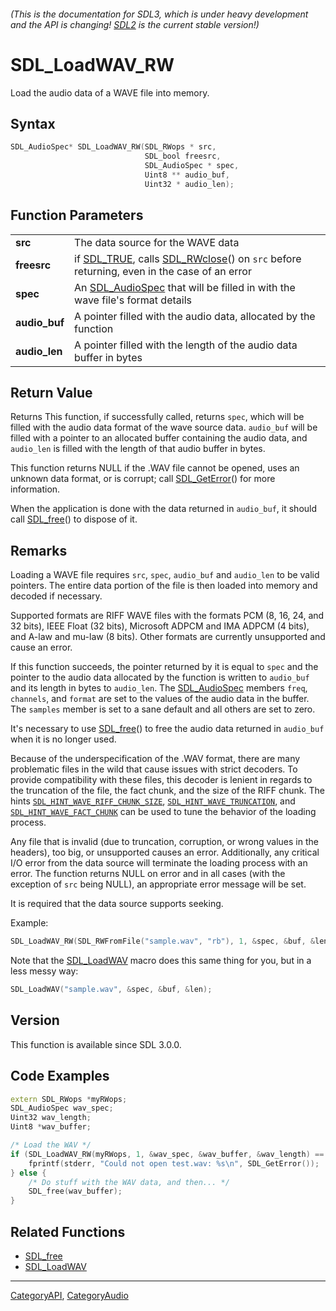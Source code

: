 ###### (This is the documentation for SDL3, which is under heavy development and the API is changing! [SDL2](https://wiki.libsdl.org/SDL2/) is the current stable version!)
# SDL_LoadWAV_RW

Load the audio data of a WAVE file into memory.

## Syntax

```c
SDL_AudioSpec* SDL_LoadWAV_RW(SDL_RWops * src,
                              SDL_bool freesrc,
                              SDL_AudioSpec * spec,
                              Uint8 ** audio_buf,
                              Uint32 * audio_len);

```

## Function Parameters

|                   |                                                                                                                     |
| ----------------- | ------------------------------------------------------------------------------------------------------------------- |
| **src**           | The data source for the WAVE data                                                                                   |
| **freesrc**       | if [SDL_TRUE](SDL_TRUE), calls [SDL_RWclose](SDL_RWclose)() on `src` before returning, even in the case of an error |
| **spec**          | An [SDL_AudioSpec](SDL_AudioSpec) that will be filled in with the wave file's format details                        |
| **audio_buf**     | A pointer filled with the audio data, allocated by the function                                                     |
| **audio_len**     | A pointer filled with the length of the audio data buffer in bytes                                                  |

## Return Value

Returns This function, if successfully called, returns `spec`, which will
be filled with the audio data format of the wave source data. `audio_buf`
will be filled with a pointer to an allocated buffer containing the audio
data, and `audio_len` is filled with the length of that audio buffer in
bytes.

This function returns NULL if the .WAV file cannot be opened, uses an
unknown data format, or is corrupt; call [SDL_GetError](SDL_GetError)() for
more information.

When the application is done with the data returned in `audio_buf`, it
should call [SDL_free](SDL_free)() to dispose of it.

## Remarks

Loading a WAVE file requires `src`, `spec`, `audio_buf` and `audio_len` to
be valid pointers. The entire data portion of the file is then loaded into
memory and decoded if necessary.

Supported formats are RIFF WAVE files with the formats PCM (8, 16, 24, and
32 bits), IEEE Float (32 bits), Microsoft ADPCM and IMA ADPCM (4 bits), and
A-law and mu-law (8 bits). Other formats are currently unsupported and
cause an error.

If this function succeeds, the pointer returned by it is equal to `spec`
and the pointer to the audio data allocated by the function is written to
`audio_buf` and its length in bytes to `audio_len`. The
[SDL_AudioSpec](SDL_AudioSpec) members `freq`, `channels`, and `format` are
set to the values of the audio data in the buffer. The `samples` member is
set to a sane default and all others are set to zero.

It's necessary to use [SDL_free](SDL_free)() to free the audio data
returned in `audio_buf` when it is no longer used.

Because of the underspecification of the .WAV format, there are many
problematic files in the wild that cause issues with strict decoders. To
provide compatibility with these files, this decoder is lenient in regards
to the truncation of the file, the fact chunk, and the size of the RIFF
chunk. The hints
[`SDL_HINT_WAVE_RIFF_CHUNK_SIZE`](SDL_HINT_WAVE_RIFF_CHUNK_SIZE),
[`SDL_HINT_WAVE_TRUNCATION`](SDL_HINT_WAVE_TRUNCATION), and
[`SDL_HINT_WAVE_FACT_CHUNK`](SDL_HINT_WAVE_FACT_CHUNK) can be used to tune
the behavior of the loading process.

Any file that is invalid (due to truncation, corruption, or wrong values in
the headers), too big, or unsupported causes an error. Additionally, any
critical I/O error from the data source will terminate the loading process
with an error. The function returns NULL on error and in all cases (with
the exception of `src` being NULL), an appropriate error message will be
set.

It is required that the data source supports seeking.

Example:

```c
SDL_LoadWAV_RW(SDL_RWFromFile("sample.wav", "rb"), 1, &spec, &buf, &len);
```

Note that the [SDL_LoadWAV](SDL_LoadWAV) macro does this same thing for
you, but in a less messy way:

```c
SDL_LoadWAV("sample.wav", &spec, &buf, &len);
```

## Version

This function is available since SDL 3.0.0.

## Code Examples

```c++
extern SDL_RWops *myRWops;
SDL_AudioSpec wav_spec;
Uint32 wav_length;
Uint8 *wav_buffer;

/* Load the WAV */
if (SDL_LoadWAV_RW(myRWops, 1, &wav_spec, &wav_buffer, &wav_length) == NULL) {
    fprintf(stderr, "Could not open test.wav: %s\n", SDL_GetError());
} else {
    /* Do stuff with the WAV data, and then... */
    SDL_free(wav_buffer);
}
```

## Related Functions

* [SDL_free](SDL_free)
* [SDL_LoadWAV](SDL_LoadWAV)

----
[CategoryAPI](CategoryAPI), [CategoryAudio](CategoryAudio)


